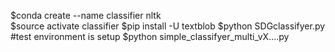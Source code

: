 

  $conda create --name classifier nltk  
  $source activate classifier
  $pip install -U textblob
  $python SDGclassifyer.py   #test environment is setup
  $python simple_classifyer_multi_vX....py
